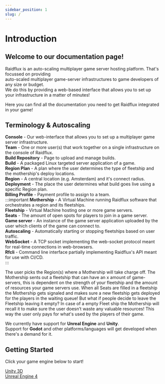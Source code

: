 ```yaml
---
sidebar_position: 1
slug: /
---
```


# Introduction

## Welcome to our documentation page!

Raidflux is an auto-scaling multiplayer game server hosting platform. 
That's focussed on providing  
auto-scaled multiplayer game-server infrastructures to game developers of any size or budget.  
We do this by providing a web-based interface that allows you to set up your infrastructure in a matter of minutes! 

Here you can find all the documentation you need to get Raidflux integrated in your game!

## Terminology & Autoscaling

**Console** - Our web-interface that allows you to set up a multiplayer game server infrastructure.  
**Team** - One or more user(s) that work together on a single infrastructure on the console of Raidflux.  
**Build Repository** - Page to upload and manage builds.  
**Build** - A packaged Linux targeted server application of a game.  
**Region Plan** - A plan where the user determines the type of fleetship and the mothership's deploy locations.  
**Region** - A central location (e.g. Amsterdam) and it's connect radius.  
**Deployment** - The place the user determines what build goes live using a specific Region plan.  
**Billing Profile** - Payment profile to assign to a team.  
:::important
**Mothership** - A Virtual Machine running Raidflux software that orchestrates a region and its fleetships.  
**Fleetship** - Virtual Machine hosting one or more game servers.  
**Seats** - The amount of open spots for players to join in a game server.  
**Game server** - An instance of the game server application uploaded by the user which clients of the game can connect to.  
**Autoscaling** - Automatically starting or stopping fleetships based on user traffic.  
**WebSocket** - A TCP socket implementing the web-socket protocol meant for real-time connections in web-browsers.  
**Rfcli** - Command line interface partially implementing Raidflux's API meant for use with CI/CD.  
:::

The user picks the Region(s) where a Mothership will take charge off. The Mothership sents out a fleetship that can have an x amount of game-servers, this is dependent on the strength of your fleetship and the amount of resources your game servers use. When all Seats are filled in a fleetship the Mothership gets signaled and makes sure a new fleetship gets deployed for the players in the waiting queue! But what if people decide to leave the Fleetship leaving it empty? In case of a empty Fleet ship the Mothership will recall it to make sure the user doesn’t waste any valuable resources! This way the user only pays for what's used by the players of their game.

We currently have support for **Unreal Engine** and **Unity**.  
Support for **Godot** and other platforms/languages will get developed when there's a demand for it.

## Getting Started
Click your game engine below to start!  

[Unity 3D](./unity-plugin/preparing-unity)  
[Unreal Engine 4](./unreal-engine-plugin/prepare-unreal)